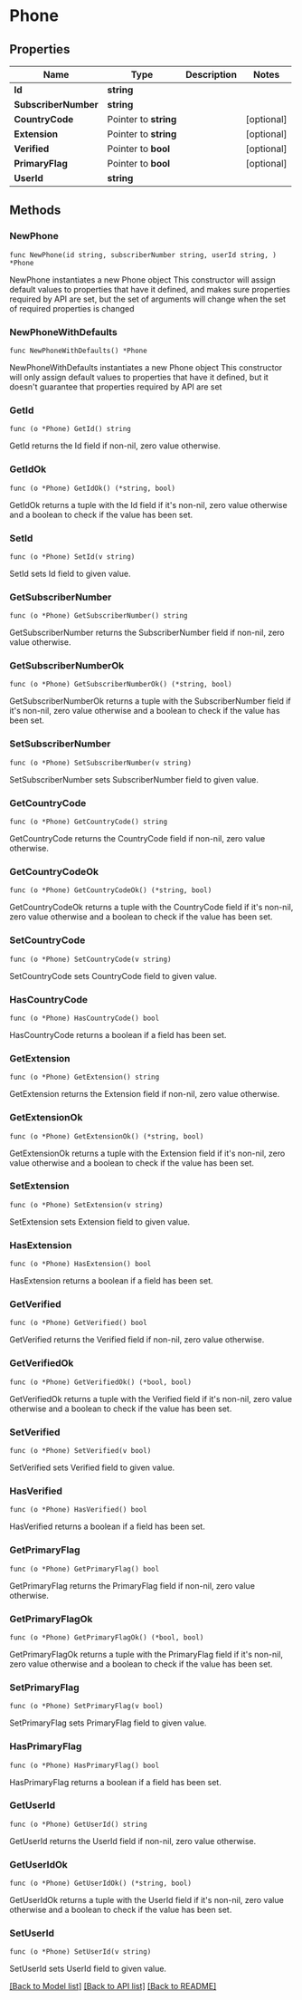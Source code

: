 # Phone

## Properties

Name | Type | Description | Notes
------------ | ------------- | ------------- | -------------
**Id** | **string** |  |
**SubscriberNumber** | **string** |  |
**CountryCode** | Pointer to **string** |  | [optional]
**Extension** | Pointer to **string** |  | [optional]
**Verified** | Pointer to **bool** |  | [optional]
**PrimaryFlag** | Pointer to **bool** |  | [optional]
**UserId** | **string** |  |

## Methods

### NewPhone

`func NewPhone(id string, subscriberNumber string, userId string, ) *Phone`

NewPhone instantiates a new Phone object
This constructor will assign default values to properties that have it defined,
and makes sure properties required by API are set, but the set of arguments
will change when the set of required properties is changed

### NewPhoneWithDefaults

`func NewPhoneWithDefaults() *Phone`

NewPhoneWithDefaults instantiates a new Phone object
This constructor will only assign default values to properties that have it defined,
but it doesn't guarantee that properties required by API are set

### GetId

`func (o *Phone) GetId() string`

GetId returns the Id field if non-nil, zero value otherwise.

### GetIdOk

`func (o *Phone) GetIdOk() (*string, bool)`

GetIdOk returns a tuple with the Id field if it's non-nil, zero value otherwise
and a boolean to check if the value has been set.

### SetId

`func (o *Phone) SetId(v string)`

SetId sets Id field to given value.

### GetSubscriberNumber

`func (o *Phone) GetSubscriberNumber() string`

GetSubscriberNumber returns the SubscriberNumber field if non-nil, zero value otherwise.

### GetSubscriberNumberOk

`func (o *Phone) GetSubscriberNumberOk() (*string, bool)`

GetSubscriberNumberOk returns a tuple with the SubscriberNumber field if it's non-nil, zero value otherwise
and a boolean to check if the value has been set.

### SetSubscriberNumber

`func (o *Phone) SetSubscriberNumber(v string)`

SetSubscriberNumber sets SubscriberNumber field to given value.

### GetCountryCode

`func (o *Phone) GetCountryCode() string`

GetCountryCode returns the CountryCode field if non-nil, zero value otherwise.

### GetCountryCodeOk

`func (o *Phone) GetCountryCodeOk() (*string, bool)`

GetCountryCodeOk returns a tuple with the CountryCode field if it's non-nil, zero value otherwise
and a boolean to check if the value has been set.

### SetCountryCode

`func (o *Phone) SetCountryCode(v string)`

SetCountryCode sets CountryCode field to given value.

### HasCountryCode

`func (o *Phone) HasCountryCode() bool`

HasCountryCode returns a boolean if a field has been set.

### GetExtension

`func (o *Phone) GetExtension() string`

GetExtension returns the Extension field if non-nil, zero value otherwise.

### GetExtensionOk

`func (o *Phone) GetExtensionOk() (*string, bool)`

GetExtensionOk returns a tuple with the Extension field if it's non-nil, zero value otherwise
and a boolean to check if the value has been set.

### SetExtension

`func (o *Phone) SetExtension(v string)`

SetExtension sets Extension field to given value.

### HasExtension

`func (o *Phone) HasExtension() bool`

HasExtension returns a boolean if a field has been set.

### GetVerified

`func (o *Phone) GetVerified() bool`

GetVerified returns the Verified field if non-nil, zero value otherwise.

### GetVerifiedOk

`func (o *Phone) GetVerifiedOk() (*bool, bool)`

GetVerifiedOk returns a tuple with the Verified field if it's non-nil, zero value otherwise
and a boolean to check if the value has been set.

### SetVerified

`func (o *Phone) SetVerified(v bool)`

SetVerified sets Verified field to given value.

### HasVerified

`func (o *Phone) HasVerified() bool`

HasVerified returns a boolean if a field has been set.

### GetPrimaryFlag

`func (o *Phone) GetPrimaryFlag() bool`

GetPrimaryFlag returns the PrimaryFlag field if non-nil, zero value otherwise.

### GetPrimaryFlagOk

`func (o *Phone) GetPrimaryFlagOk() (*bool, bool)`

GetPrimaryFlagOk returns a tuple with the PrimaryFlag field if it's non-nil, zero value otherwise
and a boolean to check if the value has been set.

### SetPrimaryFlag

`func (o *Phone) SetPrimaryFlag(v bool)`

SetPrimaryFlag sets PrimaryFlag field to given value.

### HasPrimaryFlag

`func (o *Phone) HasPrimaryFlag() bool`

HasPrimaryFlag returns a boolean if a field has been set.

### GetUserId

`func (o *Phone) GetUserId() string`

GetUserId returns the UserId field if non-nil, zero value otherwise.

### GetUserIdOk

`func (o *Phone) GetUserIdOk() (*string, bool)`

GetUserIdOk returns a tuple with the UserId field if it's non-nil, zero value otherwise
and a boolean to check if the value has been set.

### SetUserId

`func (o *Phone) SetUserId(v string)`

SetUserId sets UserId field to given value.

[[Back to Model list]](../README.md#documentation-for-models) [[Back to API list]](../README.md#documentation-for-api-endpoints) [[Back to README]](../README.md)


